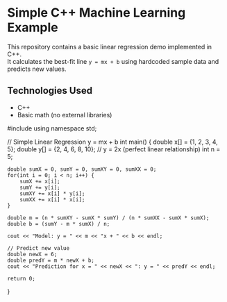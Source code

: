 # Simple C++ Machine Learning Example

This repository contains a basic linear regression demo implemented in C++.  
It calculates the best-fit line `y = mx + b` using hardcoded sample data and predicts new values.

##  Technologies Used
- C++  
- Basic math (no external libraries)  


#include <iostream>
using namespace std;

// Simple Linear Regression y = mx + b
int main() {
    double x[] = {1, 2, 3, 4, 5};
    double y[] = {2, 4, 6, 8, 10}; // y = 2x (perfect linear relationship)
    int n = 5;

    double sumX = 0, sumY = 0, sumXY = 0, sumXX = 0;
    for(int i = 0; i < n; i++) {
        sumX += x[i];
        sumY += y[i];
        sumXY += x[i] * y[i];
        sumXX += x[i] * x[i];
    }

    double m = (n * sumXY - sumX * sumY) / (n * sumXX - sumX * sumX);
    double b = (sumY - m * sumX) / n;

    cout << "Model: y = " << m << "x + " << b << endl;

    // Predict new value
    double newX = 6;
    double predY = m * newX + b;
    cout << "Prediction for x = " << newX << ": y = " << predY << endl;

    return 0;
}
